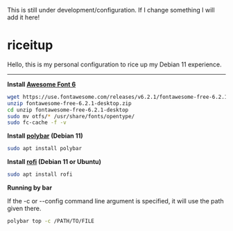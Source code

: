 This is still under development/configuration. If I change something I will add it here!

# riceitup
Hello, this is my personal configuration to rice up my Debian 11 experience.

---



**Install [Awesome Font 6](https://use.fontawesome.com/releases/v6.2.1/fontawesome-free-6.2.1-desktop.zip)**
```bash
wget https://use.fontawesome.com/releases/v6.2.1/fontawesome-free-6.2.1-desktop.zip
unzip fontawesome-free-6.2.1-desktop.zip
cd unzip fontawesome-free-6.2.1-desktop
sudo mv otfs/* /usr/share/fonts/opentype/
sudo fc-cache -f -v
```


**Install [polybar](https://github.com/polybar/polybar) (Debian 11)**
```bash
sudo apt install polybar
```

**Install [rofi](https://github.com/davatorium/rofi/blob/next/INSTALL.md) (Debian 11 or Ubuntu)**
```bash
sudo apt install rofi
```

**Running by bar**

If the -c or --config command line argument is specified, it will use the path given there.
```bash
polybar top -c /PATH/TO/FILE
```

